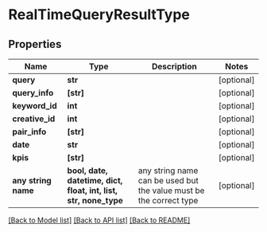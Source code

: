 # RealTimeQueryResultType


## Properties
Name | Type | Description | Notes
------------ | ------------- | ------------- | -------------
**query** | **str** |  | [optional] 
**query_info** | **[str]** |  | [optional] 
**keyword_id** | **int** |  | [optional] 
**creative_id** | **int** |  | [optional] 
**pair_info** | **[str]** |  | [optional] 
**date** | **str** |  | [optional] 
**kpis** | **[str]** |  | [optional] 
**any string name** | **bool, date, datetime, dict, float, int, list, str, none_type** | any string name can be used but the value must be the correct type | [optional]

[[Back to Model list]](../README.md#documentation-for-models) [[Back to API list]](../README.md#documentation-for-api-endpoints) [[Back to README]](../README.md)


